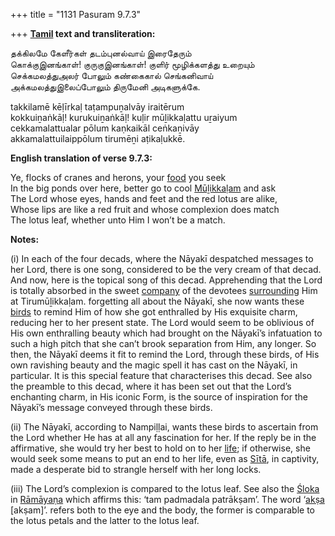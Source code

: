 +++
title = "1131 Pasuram 9.7.3"

+++
**[Tamil](/definition/tamil#history "show Tamil definitions") text and transliteration:**

தக்கிலமே கேளீர்கள் தடம்புனல்வாய் இரைதேரும்  
கொக்குஇனங்காள்! குருகுஇனங்காள்! குளிர் மூழிக்களத்து உறையும்  
செக்கமலத்துஅலர் போலும் கண்கைகால் செங்கனிவாய்  
அக்கமலத்துஇலைப்போலும் திருமேனி அடிகளுக்கே.

takkilamē kēḷīrkaḷ taṭampuṉalvāy iraitērum  
kokkuiṉaṅkāḷ! kurukuiṉaṅkāḷ! kuḷir mūḻikkaḷattu uṟaiyum  
cekkamalattualar pōlum kaṇkaikāl ceṅkaṉivāy  
akkamalattuilaippōlum tirumēṉi aṭikaḷukkē.

**English translation of verse 9.7.3:**

Ye, flocks of cranes and herons, your [food](/definition/food#history "show food definitions") you seek  
In the big ponds over here, better go to cool [Mūḻikkaḷam](/definition/mulikkalam#vaishnavism "show Mūḻikkaḷam definitions") and ask  
The Lord whose eyes, hands and feet and the red lotus are alike,  
Whose lips are like a red fruit and whose complexion does match  
The lotus leaf, whether unto Him I won’t be a match.

**Notes:**

\(i\) In each of the four decads, where the Nāyakī despatched messages to her Lord, there is one song, considered to be the very cream of that decad. And now, here is the topical song of this decad. Apprehending that the Lord is totally absorbed in the sweet [company](/definition/company#history "show company definitions") of the devotees [surrounding](/definition/surrounding#history "show surrounding definitions") Him at Tirumūḻikkaḷam. forgetting all about the Nāyakī, she now wants these [birds](/definition/bird#history "show birds definitions") to remind Him of how she got enthralled by His exquisite charm, reducing her to her present state. The Lord would seem to be oblivious of His own enthralling beauty which had brought on the Nāyakī’s infatuation to such a high pitch that she can’t brook separation from Him, any longer. So then, the Nāyakī deems it fit to remind the Lord, through these birds, of His own ravishing beauty and the magic spell it has cast on the Nāyakī, in particular. It is this special feature that characterises this decad. See also the preamble to this decad, where it has been set out that the Lord’s enchanting charm, in His iconic Form, is the source of inspiration for the Nāyakī’s message conveyed through these birds.

\(ii\) The Nāyakī, according to Nampiḷḷai, wants these birds to ascertain from the Lord whether He has at all any fascination for her. If the reply be in the affirmative, she would try her best to hold on to her [life](/definition/life#history "show life definitions"); if otherwise, she would seek some means to put an end to her life, even as [Sītā](/definition/sita#vaishnavism "show Sītā definitions"), in captivity, made a desperate bid to strangle herself with her long locks.

\(iii\) The Lord’s complexion is compared to the lotus leaf. See also the [Śloka](/definition/sloka#vaishnavism "show Śloka definitions") in [Rāmāyaṇa](/definition/ramayana#vaishnavism "show Rāmāyaṇa definitions") which affirms this: ‘tam padmadala patrākṣam’. The word ‘[akṣa](/definition/aksha#history "show akṣa definitions") [akṣam]’. refers both to the eye and the body, the former is comparable to the lotus petals and the latter to the lotus leaf.


